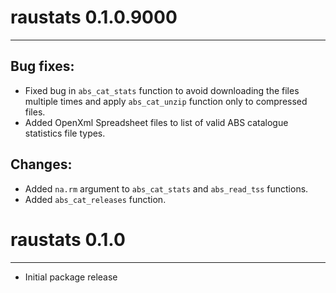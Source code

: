 # raustats 0.1.0.9000
---------------------------------------------------------------------

## Bug fixes:
* Fixed bug in `abs_cat_stats` function to avoid downloading the files multiple
  times and apply `abs_cat_unzip` function only to compressed files.
* Added OpenXml Spreadsheet files to list of valid ABS catalogue statistics file
  types.
  

## Changes:
* Added `na.rm` argument to `abs_cat_stats` and `abs_read_tss` functions.
* Added `abs_cat_releases` function.


# raustats 0.1.0
---------------------------------------------------------------------

* Initial package release

